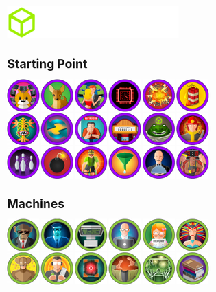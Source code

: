 <img src="./HackTheBox/logo.svg" width="400px;">

# Starting Point
<img src="HackTheBox/Starting Point/Meow.png" width="75px;"> <img src="HackTheBox/Starting Point/Fawn.png" width="75px;"> <img src="HackTheBox/Starting Point/Dancing.png" width="75px;"> <img src="HackTheBox/Starting Point/Redeemer.png" width="75px;"> <img src="HackTheBox/Starting Point/Explosion.png" width="75px;"> <img src="HackTheBox/Starting Point/Preignition.png" width="75px;"> <img src="HackTheBox/Starting Point/Mongod.png" width="75px;"> <img src="HackTheBox/Starting Point/Synced.png" width="75px;"> <img src="HackTheBox/Starting Point/Appointment.png" width="75px;"> <img src="HackTheBox/Starting Point/Sequel.png" width="75px;"> <img src="HackTheBox/Starting Point/Crocodile.png" width="75px;"> <img src="HackTheBox/Starting Point/Responder.png" width="75px;"> <img src="HackTheBox/Starting Point/Three.png" width="75px;"> <img src="HackTheBox/Starting Point/Ignition.png" width="75px;"> <img src="HackTheBox/Starting Point/Bike.png" width="75px;"> <img src="HackTheBox/Starting Point/Funnel.png" width="75px;"> <img src="HackTheBox/Starting Point/Pennyworth.png" width="75px;"> <img src="HackTheBox/Starting Point/Tactics.png" width="75px;">

# Machines
<img src="HackTheBox/Pwned Machines/Bizness.png" width="75px;"> <img src="HackTheBox/Pwned Machines/Blue.png" width="75px;"> <img src="HackTheBox/Pwned Machines/Devvortex.png" width="75px;"> <img src="HackTheBox/Pwned Machines/Codify.png" width="75px;"> <img src="HackTheBox/Pwned Machines/Perfection.png" width="75px;"> <img src="HackTheBox/Pwned Machines/Lame.png" width="75px;"> <img src="HackTheBox/Pwned Machines/Jerry.png" width="75px;"> <img src="HackTheBox/Pwned Machines/Netmon.png" width="75px;"> <img src="HackTheBox/Pwned Machines/BoardLight.png" width="75px;"> <img src="HackTheBox/Pwned Machines/Headless.png" width="75px;"> <img src="HackTheBox/Pwned Machines/TwoMillion.png" width="75px;"> <img src="HackTheBox/Pwned Machines/Editorial.png" width="75px;">
